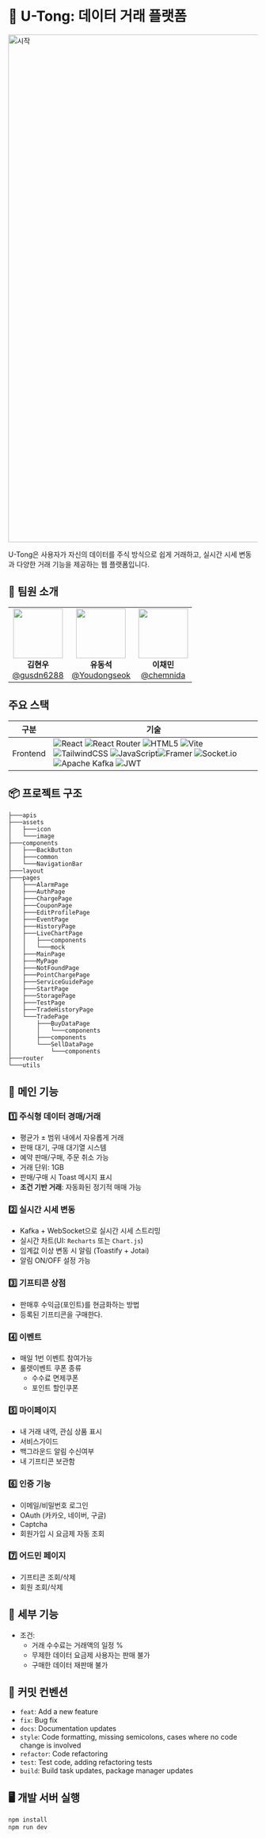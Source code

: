 # 📱 U-Tong: 데이터 거래 플랫폼
<img width="1440" height="1024" alt="시작" src="https://github.com/user-attachments/assets/7b97ad8b-6439-4035-b6e2-b3d2ff1c9435" />

U-Tong은 사용자가 자신의 데이터를 주식 방식으로 쉽게 거래하고, 실시간 시세 변동과 다양한 거래 기능을 제공하는 웹 플랫폼입니다.


## 👥 팀원 소개

<table>
  <tr>
    <td align="center">
      <img src="https://avatars.githubusercontent.com/u/100756731?v=4" width="100" /><br/>
      <strong>김현우</strong><br/>
      <a href="https://github.com/gusdn6288">@gusdn6288</a>
    </td>
    <td align="center">
      <img src="https://avatars.githubusercontent.com/u/87470993?v=4" width="100" /><br/>
      <strong>유동석</strong><br/>
      <a href="https://github.com/Youdongseok">@Youdongseok</a>
    </td>
    <td align="center">
      <img src="https://avatars.githubusercontent.com/u/196130116?v=4" width="100" /><br/>
      <strong>이채민</strong><br/>
      <a href="https://github.com/chemnida">@chemnida</a>
    </td>
  </tr>
</table>



##  주요 스택

| 구분       | 기술                                                                                                                                                      |
|------------|-----------------------------------------------------------------------------------------------------------------------------------------------------------|
| Frontend   |![React](https://img.shields.io/badge/react-%2320232a.svg?style=for-the-badge&logo=react&logoColor=%2361DAFB) ![React Router](https://img.shields.io/badge/React_Router-CA4245?style=for-the-badge&logo=react-router&logoColor=white) ![HTML5](https://img.shields.io/badge/html5-%23E34F26.svg?style=for-the-badge&logo=html5&logoColor=white) ![Vite](https://img.shields.io/badge/vite-%23646CFF.svg?style=for-the-badge&logo=vite&logoColor=white) ![TailwindCSS](https://img.shields.io/badge/tailwindcss-%2338B2AC.svg?style=for-the-badge&logo=tailwind-css&logoColor=white) ![JavaScript](https://img.shields.io/badge/javascript-%23323330.svg?style=for-the-badge&logo=javascript&logoColor=%23F7DF1E)![Framer](https://img.shields.io/badge/Framer-black?style=for-the-badge&logo=framer&logoColor=blue) ![Socket.io](https://img.shields.io/badge/Socket.io-black?style=for-the-badge&logo=socket.io&badgeColor=010101) ![Apache Kafka](https://img.shields.io/badge/Apache%20Kafka-000?style=for-the-badge&logo=apachekafka) ![JWT](https://img.shields.io/badge/JWT-black?style=for-the-badge&logo=JSON%20web%20tokens)  |




## 📦 프로젝트 구조
```
├───apis
├───assets
│   ├───icon
│   └───image
├───components
│   ├───BackButton
│   ├───common
│   └───NavigationBar
├───layout
├───pages
│   ├───AlarmPage
│   ├───AuthPage
│   ├───ChargePage
│   ├───CouponPage
│   ├───EditProfilePage
│   ├───EventPage
│   ├───HistoryPage
│   ├───LiveChartPage
│   │   ├───components
│   │   └───mock
│   ├───MainPage
│   ├───MyPage
│   ├───NotFoundPage
│   ├───PointChargePage
│   ├───ServiceGuidePage
│   ├───StartPage
│   ├───StoragePage
│   ├───TestPage
│   ├───TradeHistoryPage
│   └───TradePage
│       ├───BuyDataPage
│       │   └───components
│       ├───components
│       └───SellDataPage
│           └───components
├───router
└───utils

```


## 🔑 메인 기능

### 1️⃣ 주식형 데이터 경매/거래
- 평균가 ± 범위 내에서 자유롭게 거래
- 판매 대기, 구매 대기열 시스템
- 예약 판매/구매, 주문 취소 가능
- 거래 단위: 1GB
- 판매/구매 시 Toast 메시지 표시
- **조건 기반 거래**: 자동화된 정기적 매매 가능

### 2️⃣ 실시간 시세 변동
- Kafka + WebSocket으로 실시간 시세 스트리밍
- 실시간 차트(UI: `Recharts` 또는 `Chart.js`)
- 임계값 이상 변동 시 알림 (Toastify + Jotai)
- 알림 ON/OFF 설정 가능

### 3️⃣ 기프티콘 상점
- 판매후 수익금(포인트)를 현금화하는 방법
- 등록된 기프티콘을 구매한다.

### 4️⃣ 이벤트
- 매일 1번 이벤트 참여가능
- 룰렛이벤트 쿠폰 종류
  - 수수료 면제쿠폰
  - 포인트 할인쿠폰

### 5️⃣ 마이페이지
- 내 거래 내역, 관심 상품 표시
- 서비스가이드
- 백그라운드 알림 수신여부
- 내 기프티콘 보관함

### 6️⃣ 인증 기능
- 이메일/비밀번호 로그인
- OAuth (카카오, 네이버, 구글)
- Captcha
- 회원가입 시 요금제 자동 조회

### 7️⃣ 어드민 페이지
- 기프티콘 조회/삭제
- 회원 조회/삭제



## 📡 세부 기능

- 조건:
  - 거래 수수료는 거래액의 일정 %
  - 무제한 데이터 요금제 사용자는 판매 불가
  - 구매한 데이터 재판매 불가


## 🎯 커밋 컨벤션

- `feat`: Add a new feature
- `fix`: Bug fix
- `docs`: Documentation updates
- `style`: Code formatting, missing semicolons, cases where no code change is involved
- `refactor`: Code refactoring
- `test`: Test code, adding refactoring tests
- `build`: Build task updates, package manager updates



## 🖥️ 개발 서버 실행
```bash
npm install
npm run dev

